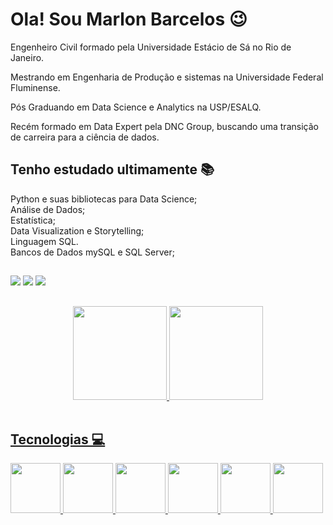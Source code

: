 # Ola! Sou Marlon Barcelos 😉

Engenheiro Civil formado pela Universidade Estácio de Sá no Rio de Janeiro.

Mestrando em Engenharia de Produção e sistemas na Universidade Federal Fluminense.

Pós Graduando em Data Science e Analytics na USP/ESALQ.

Recém formado em Data Expert pela DNC Group, buscando uma transição de carreira para a ciência de dados.
##

## Tenho estudado ultimamente 📚  
<div>
Python e suas bibliotecas para Data Science;</br>
Análise de Dados;</br>
Estatística;</br>
Data Visualization e  Storytelling;</br>
Linguagem SQL.</br>
Bancos de Dados mySQL e SQL Server;</br>

##

<div>
 <a href="https://www.linkedin.com/in/marbarcelos/" target="_blank"><img src="https://img.shields.io/badge/-LinkedIn-%230077B5?style=for-the-badge&logo=linkedin&logoColor=white" target="_blank"></a> 
 <a href="https://www.instagram.com/m__barcelos/" target="_blank"><img src="https://img.shields.io/badge/-Instagram-%23E4405F?style=for-the-badge&logo=instagram&logoColor=white" target="_blank"></a>
 <a href = "mailto:mazevedobarcelos@gmail.com"><img src="https://img.shields.io/badge/-Gmail-%23333?style=for-the-badge&logo=gmail&logoColor=white" target="_blank"></a> 
</div>

  ##
  <div align="center">
    <a href="https://github.com/Marlonb87">
    <img height="150em" src="https://github-readme-stats.vercel.app/api?username=Marlonb87&show_icons=true&theme=onedark&include_all_commits=true&count_private=true"/>
    <img height="150em" src="https://github-readme-stats.vercel.app/api/top-langs/?username=Marlonb87&layout-compact&langs_count-16&theme=onedark"/>
   </div>
  <div style="display: inline_block"><br>
 
  ##
    
  ## Tecnologias 💻
  <div>
    <img src="https://user-images.githubusercontent.com/92809543/147505634-790c4187-0e0c-42cd-b3b5-b35c77c16347.png" width="80" height=80"/>
    <img src="https://user-images.githubusercontent.com/92809543/147508656-c98f7a17-504e-40f2-b710-c5031c0198fd.png" width="80" height=80"/>
    <img src="https://user-images.githubusercontent.com/92809543/147506898-cf34755f-ee0d-484e-8239-cb1ecb4982e4.png" width="80" height=80"/>
    <img src="https://user-images.githubusercontent.com/92809543/147506330-19e8270b-106b-4232-b599-81f0a93d8d96.png" width="80" height=80"/>
    <img src="https://user-images.githubusercontent.com/92809543/147509370-bfdc9029-5eb9-44ab-a551-d532b6efb0b7.png" width="80" height=80"/>
    <img src="https://user-images.githubusercontent.com/92809543/147509341-54d63b81-cbd2-4d40-aa01-5791f846651b.png" width="80" height=80"/>
  </div>
    
  ##
  
